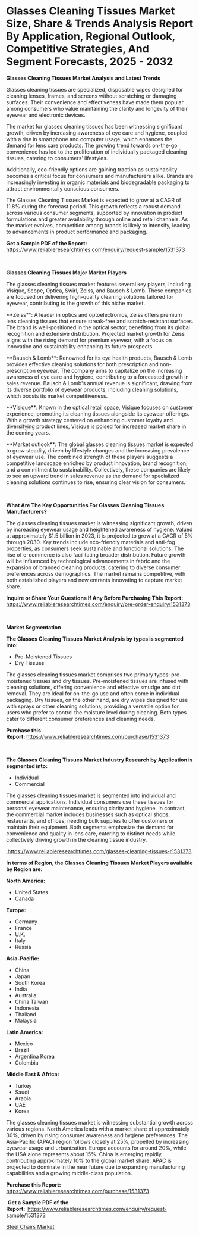 <p><h1>Glasses Cleaning Tissues Market Size, Share & Trends Analysis Report By Application, Regional Outlook, Competitive Strategies, And Segment Forecasts, 2025 - 2032</h1></p><p><strong>Glasses Cleaning Tissues Market Analysis and Latest Trends</strong></p>
<p><p>Glasses cleaning tissues are specialized, disposable wipes designed for cleaning lenses, frames, and screens without scratching or damaging surfaces. Their convenience and effectiveness have made them popular among consumers who value maintaining the clarity and longevity of their eyewear and electronic devices. </p><p>The market for glasses cleaning tissues has been witnessing significant growth, driven by increasing awareness of eye care and hygiene, coupled with a rise in smartphone and computer usage, which enhances the demand for lens care products. The growing trend towards on-the-go convenience has led to the proliferation of individually packaged cleaning tissues, catering to consumers’ lifestyles.</p><p>Additionally, eco-friendly options are gaining traction as sustainability becomes a critical focus for consumers and manufacturers alike. Brands are increasingly investing in organic materials and biodegradable packaging to attract environmentally conscious consumers. </p><p>The Glasses Cleaning Tissues Market is expected to grow at a CAGR of 11.8% during the forecast period. This growth reflects a robust demand across various consumer segments, supported by innovation in product formulations and greater availability through online and retail channels. As the market evolves, competition among brands is likely to intensify, leading to advancements in product performance and packaging.</p></p>
<p><strong>Get a Sample PDF of the Report:&nbsp;</strong> <a href="https://www.reliableresearchtimes.com/enquiry/request-sample/1531373?utm_campaign=2196&utm_medium=2&utm_source=Github&utm_content=ia&utm_term=04042025&utm_id=glasses-cleaning-tissues">https://www.reliableresearchtimes.com/enquiry/request-sample/1531373</a></p>
<p>&nbsp;</p>
<p><strong>Glasses Cleaning Tissues Major Market Players</strong></p>
<p><p>The glasses cleaning tissues market features several key players, including Visique, Scope, Optica, Swirl, Zeiss, and Bausch & Lomb. These companies are focused on delivering high-quality cleaning solutions tailored for eyewear, contributing to the growth of this niche market.</p><p>**Zeiss**: A leader in optics and optoelectronics, Zeiss offers premium lens cleaning tissues that ensure streak-free and scratch-resistant surfaces. The brand is well-positioned in the optical sector, benefiting from its global recognition and extensive distribution. Projected market growth for Zeiss aligns with the rising demand for premium eyewear, with a focus on innovation and sustainability enhancing its future prospects. </p><p>**Bausch & Lomb**: Renowned for its eye health products, Bausch & Lomb provides effective cleaning solutions for both prescription and non-prescription eyewear. The company aims to capitalize on the increasing awareness of eye care and hygiene, contributing to a forecasted growth in sales revenue. Bausch & Lomb's annual revenue is significant, drawing from its diverse portfolio of eyewear products, including cleaning solutions, which boosts its market competitiveness.</p><p>**Visique**: Known in the optical retail space, Visique focuses on customer experience, promoting its cleaning tissues alongside its eyewear offerings. With a growth strategy centered on enhancing customer loyalty and diversifying product lines, Visique is poised for increased market share in the coming years.</p><p>**Market outlook**: The global glasses cleaning tissues market is expected to grow steadily, driven by lifestyle changes and the increasing prevalence of eyewear use. The combined strength of these players suggests a competitive landscape enriched by product innovation, brand recognition, and a commitment to sustainability. Collectively, these companies are likely to see an upward trend in sales revenue as the demand for specialized cleaning solutions continues to rise, ensuring clear vision for consumers.</p></p>
<p>&nbsp;</p>
<p><strong>What Are The Key Opportunities For Glasses Cleaning Tissues Manufacturers?</strong></p>
<p><p>The glasses cleaning tissues market is witnessing significant growth, driven by increasing eyewear usage and heightened awareness of hygiene. Valued at approximately $1.5 billion in 2023, it is projected to grow at a CAGR of 5% through 2030. Key trends include eco-friendly materials and anti-fog properties, as consumers seek sustainable and functional solutions. The rise of e-commerce is also facilitating broader distribution. Future growth will be influenced by technological advancements in fabric and the expansion of branded cleaning products, catering to diverse consumer preferences across demographics. The market remains competitive, with both established players and new entrants innovating to capture market share.</p></p>
<p><strong>Inquire or Share Your Questions If Any Before Purchasing This Report:</strong> <a href="https://www.reliableresearchtimes.com/enquiry/pre-order-enquiry/1531373?utm_campaign=2196&utm_medium=2&utm_source=Github&utm_content=ia&utm_term=04042025&utm_id=glasses-cleaning-tissues">https://www.reliableresearchtimes.com/enquiry/pre-order-enquiry/1531373</a></p>
<p>&nbsp;</p>
<p><strong>Market Segmentation</strong></p>
<p><strong>The Glasses Cleaning Tissues Market Analysis by types is segmented into:</strong></p>
<p><ul><li>Pre-Moistened Tissues</li><li>Dry Tissues</li></ul></p>
<p><p>The glasses cleaning tissues market comprises two primary types: pre-moistened tissues and dry tissues. Pre-moistened tissues are infused with cleaning solutions, offering convenience and effective smudge and dirt removal. They are ideal for on-the-go use and often come in individual packaging. Dry tissues, on the other hand, are dry wipes designed for use with sprays or other cleaning solutions, providing a versatile option for users who prefer to control the moisture level during cleaning. Both types cater to different consumer preferences and cleaning needs.</p></p>
<p><strong>Purchase this Report:&nbsp;</strong><a href="https://www.reliableresearchtimes.com/purchase/1531373?utm_campaign=2196&utm_medium=2&utm_source=Github&utm_content=ia&utm_term=04042025&utm_id=glasses-cleaning-tissues">https://www.reliableresearchtimes.com/purchase/1531373</a></p>
<p>&nbsp;</p>
<p><strong>The Glasses Cleaning Tissues Market Industry Research by Application is segmented into:</strong></p>
<p><ul><li>Individual</li><li>Commercial</li></ul></p>
<p><p>The glasses cleaning tissues market is segmented into individual and commercial applications. Individual consumers use these tissues for personal eyewear maintenance, ensuring clarity and hygiene. In contrast, the commercial market includes businesses such as optical shops, restaurants, and offices, needing bulk supplies to offer customers or maintain their equipment. Both segments emphasize the demand for convenience and quality in lens care, catering to distinct needs while collectively driving growth in the cleaning tissue industry.</p></p>
<p><a href="https://www.reliableresearchtimes.com/glasses-cleaning-tissues-r1531373?utm_campaign=2196&utm_medium=2&utm_source=Github&utm_content=ia&utm_term=04042025&utm_id=glasses-cleaning-tissues">&nbsp;https://www.reliableresearchtimes.com/glasses-cleaning-tissues-r1531373</a></p>
<p><strong>In terms of Region, the Glasses Cleaning Tissues Market Players available by Region are:</strong></p>
<p>
    <p> <strong> North America: </strong>
        <ul>
            <li>United States</li>
            <li>Canada</li>
        </ul>
        </p> 
    <p> <strong> Europe: </strong>
        <ul>
            <li>Germany</li>
            <li>France</li>
            <li>U.K.</li>
            <li>Italy</li>
            <li>Russia</li>
        </ul>
        </p> 
    <p> <strong> Asia-Pacific: </strong>
        <ul>
            <li>China</li>
            <li>Japan</li>
            <li>South Korea</li>
            <li>India</li>
            <li>Australia</li>
            <li>China Taiwan</li>
            <li>Indonesia</li>
            <li>Thailand</li>
            <li>Malaysia</li>
        </ul>
        </p> 
    <p> <strong> Latin America: </strong>
        <ul>
            <li>Mexico</li>
            <li>Brazil</li>
            <li>Argentina Korea</li>
            <li>Colombia</li>
        </ul>
        </p> 
    <p> <strong> Middle East & Africa: </strong>
        <ul>
            <li>Turkey</li>
            <li>Saudi</li>
            <li>Arabia</li>
            <li>UAE</li>
            <li>Korea</li>
        </ul>
    </p>
    </p>
<p><p>The glasses cleaning tissues market is witnessing substantial growth across various regions. North America leads with a market share of approximately 30%, driven by rising consumer awareness and hygiene preferences. The Asia-Pacific (APAC) region follows closely at 25%, propelled by increasing eyewear usage and urbanization. Europe accounts for around 20%, while the USA alone represents about 15%. China is emerging rapidly, contributing approximately 10% to the global market share. APAC is projected to dominate in the near future due to expanding manufacturing capabilities and a growing middle-class population.</p></p>
<p><strong>Purchase this Report: </strong><a href="https://www.reliableresearchtimes.com/purchase/1531373?utm_campaign=2196&utm_medium=2&utm_source=Github&utm_content=ia&utm_term=04042025&utm_id=glasses-cleaning-tissues">https://www.reliableresearchtimes.com/purchase/1531373</a></p>
<p>&nbsp;<strong>Get a Sample PDF of the Report:&nbsp;&nbsp;</strong><a href="https://www.reliableresearchtimes.com/enquiry/request-sample/1531373?utm_campaign=2196&utm_medium=2&utm_source=Github&utm_content=ia&utm_term=04042025&utm_id=glasses-cleaning-tissues">https://www.reliableresearchtimes.com/enquiry/request-sample/1531373</a></p>
<p><strong></strong></p>
<p><p><a href="https://github.com/MariaWashington76/Market-Research-Report-List-2/blob/main/steel-chairs-market.md?utm_campaign=2196&utm_medium=2&utm_source=Github&utm_content=ia&utm_term=04042025&utm_id=glasses-cleaning-tissues">Steel Chairs Market</a></p></p>